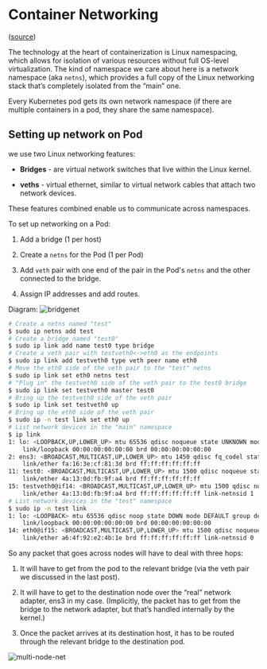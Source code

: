 # Container Networking

([source](https://eevans.co/blog/deconstructing-kubernetes-networking/))

The technology at the heart of containerization is Linux namespacing, which allows for isolation of various resources without full OS-level virtualization. The kind of namespace we care about here is a network namespace (aka `netns`), which provides a full copy of the Linux networking stack that’s completely isolated from the “main” one.

Every Kubernetes pod gets its own network namespace (if there are multiple containers in a pod, they share the same namespace).

## Setting up network on Pod

we use two Linux networking features:

* **Bridges** - are virtual network switches that live within the Linux kernel.

* **veths** - virtual ethernet, similar to virtual network cables that attach two network devices.

These features combined enable us to communicate across namespaces.

To set up networking on a Pod:

1. Add a bridge (1 per host)

1. Create a `netns` for the Pod (1 per Pod)

1. Add `veth` pair with one end of the pair in the Pod's `netns` and the other connected to the bridge.

1. Assign IP addresses and add routes.

Diagram:
![bridgenet](https://eevans.co/blog/deconstructing-kubernetes-networking/bridgenet.svg)

```bash
# Create a netns named "test"
$ sudo ip netns add test
# Create a bridge named "test0"
$ sudo ip link add name test0 type bridge
# Create a veth pair with testveth0<->eth0 as the endpoints
$ sudo ip link add testveth0 type veth peer name eth0
# Move the eth0 side of the veth pair to the "test" netns
$ sudo ip link set eth0 netns test
# "Plug in" the testveth0 side of the veth pair to the test0 bridge
$ sudo ip link set testveth0 master test0
# Bring up the testveth0 side of the veth pair
$ sudo ip link set testveth0 up
# Bring up the eth0 side of the veth pair
$ sudo ip -n test link set eth0 up
# List network devices in the "main" namespace
$ ip link
1: lo: <LOOPBACK,UP,LOWER_UP> mtu 65536 qdisc noqueue state UNKNOWN mode DEFAULT group default qlen 1000
    link/loopback 00:00:00:00:00:00 brd 00:00:00:00:00:00
2: ens3: <BROADCAST,MULTICAST,UP,LOWER_UP> mtu 1450 qdisc fq_codel state UP mode DEFAULT group default qlen 1000
    link/ether fa:16:3e:cf:81:3d brd ff:ff:ff:ff:ff:ff
11: test0: <BROADCAST,MULTICAST,UP,LOWER_UP> mtu 1500 qdisc noqueue state UP mode DEFAULT group default qlen 1000
    link/ether 4a:13:0d:fb:9f:a4 brd ff:ff:ff:ff:ff:ff
15: testveth0@if14: <BROADCAST,MULTICAST,UP,LOWER_UP> mtu 1500 qdisc noqueue master test0 state UP mode DEFAULT group default qlen 1000
    link/ether 4a:13:0d:fb:9f:a4 brd ff:ff:ff:ff:ff:ff link-netnsid 1
# List network devices in the "test" namespace
$ sudo ip -n test link
1: lo: <LOOPBACK> mtu 65536 qdisc noop state DOWN mode DEFAULT group default qlen 1000
    link/loopback 00:00:00:00:00:00 brd 00:00:00:00:00:00
14: eth0@if15: <BROADCAST,MULTICAST,UP,LOWER_UP> mtu 1500 qdisc noqueue state UP mode DEFAULT group default qlen 1000
    link/ether a6:4f:92:e2:4b:1e brd ff:ff:ff:ff:ff:ff link-netnsid 0
```

So any packet that goes across nodes will have to deal with three hops:

1. It will have to get from the pod to the relevant bridge (via the veth pair we discussed in the last post).

1. It will have to get to the destination node over the “real” network adapter, ens3 in my case. (Implicitly, the packet has to get from the bridge to the network adapter, but that’s handled internally by the kernel.)

1. Once the packet arrives at its destination host, it has to be routed through the relevant bridge to the destination pod.

![multi-node-net](https://eevans.co/blog/kubernetes-multi-node/multi-node-network.svg)
